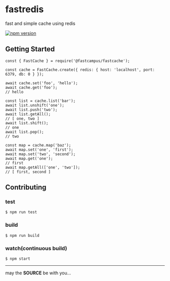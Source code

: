 # fastredis

fast and simple cache using redis

[![npm version](https://badge.fury.io/js/%40fastcampus%2Ffastcache.svg)](https://badge.fury.io/js/%40fastcampus%2Ffastcache)

## Getting Started

```[js](js)
const { FastCache } = require('@fastcampus/fastcache');

const cache = FastCache.create({ redis: { host: 'localhost', port: 6379, db: 0 } });

await cache.set('foo', 'hello');
await cache.get('foo');
// hello

const list = cache.list('bar');
await list.unshift('one');
await list.push('two');
await list.getAll();
// [ one, two ]
await list.shift();
// one
await list.pop();
// two

const map = cache.map('baz');
await map.set('one', 'first');
await map.set('two', 'second');
await map.get('one');
// first
await map.getAll(['one', 'two']);
// [ first, second ]
```

## Contributing

### test

```console
$ npm run test
```

### build

```console
$ npm run build
```

### watch(continuous build)

```console
$ npm start
```

---
may the **SOURCE** be with you...
